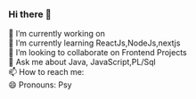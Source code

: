 ### Hi there 👋


🔭 I’m currently working on <br>
🌱 I’m currently learning ReactJs,NodeJs,nextjs <br>
👯 I’m looking to collaborate on Frontend Projects <br>
💬 Ask me about Java, JavaScript,PL/Sql <br>
📫 How to reach me:  <br>
😄 Pronouns: Psy <br>

